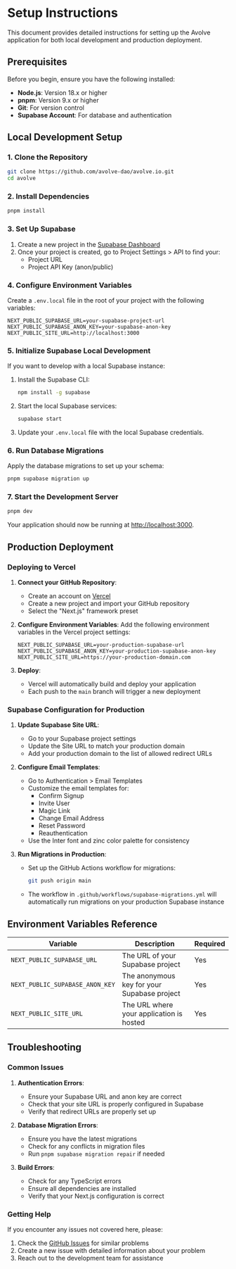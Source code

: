 # Setup Instructions

This document provides detailed instructions for setting up the Avolve application for both local development and production deployment.

## Prerequisites

Before you begin, ensure you have the following installed:

- **Node.js**: Version 18.x or higher
- **pnpm**: Version 9.x or higher
- **Git**: For version control
- **Supabase Account**: For database and authentication

## Local Development Setup

### 1. Clone the Repository

```bash
git clone https://github.com/avolve-dao/avolve.io.git
cd avolve
```

### 2. Install Dependencies

```bash
pnpm install
```

### 3. Set Up Supabase

1. Create a new project in the [Supabase Dashboard](https://app.supabase.io/)
2. Once your project is created, go to Project Settings > API to find your:
   - Project URL
   - Project API Key (anon/public)

### 4. Configure Environment Variables

Create a `.env.local` file in the root of your project with the following variables:

```
NEXT_PUBLIC_SUPABASE_URL=your-supabase-project-url
NEXT_PUBLIC_SUPABASE_ANON_KEY=your-supabase-anon-key
NEXT_PUBLIC_SITE_URL=http://localhost:3000
```

### 5. Initialize Supabase Local Development

If you want to develop with a local Supabase instance:

1. Install the Supabase CLI:

   ```bash
   npm install -g supabase
   ```

2. Start the local Supabase services:

   ```bash
   supabase start
   ```

3. Update your `.env.local` file with the local Supabase credentials.

### 6. Run Database Migrations

Apply the database migrations to set up your schema:

```bash
pnpm supabase migration up
```

### 7. Start the Development Server

```bash
pnpm dev
```

Your application should now be running at [http://localhost:3000](http://localhost:3000).

## Production Deployment

### Deploying to Vercel

1. **Connect your GitHub Repository**:

   - Create an account on [Vercel](https://vercel.com)
   - Create a new project and import your GitHub repository
   - Select the "Next.js" framework preset

2. **Configure Environment Variables**:
   Add the following environment variables in the Vercel project settings:

   ```
   NEXT_PUBLIC_SUPABASE_URL=your-production-supabase-url
   NEXT_PUBLIC_SUPABASE_ANON_KEY=your-production-supabase-anon-key
   NEXT_PUBLIC_SITE_URL=https://your-production-domain.com
   ```

3. **Deploy**:
   - Vercel will automatically build and deploy your application
   - Each push to the `main` branch will trigger a new deployment

### Supabase Configuration for Production

1. **Update Supabase Site URL**:

   - Go to your Supabase project settings
   - Update the Site URL to match your production domain
   - Add your production domain to the list of allowed redirect URLs

2. **Configure Email Templates**:

   - Go to Authentication > Email Templates
   - Customize the email templates for:
     - Confirm Signup
     - Invite User
     - Magic Link
     - Change Email Address
     - Reset Password
     - Reauthentication
   - Use the Inter font and zinc color palette for consistency

3. **Run Migrations in Production**:
   - Set up the GitHub Actions workflow for migrations:
     ```bash
     git push origin main
     ```
   - The workflow in `.github/workflows/supabase-migrations.yml` will automatically run migrations on your production Supabase instance

## Environment Variables Reference

| Variable                        | Description                                 | Required |
| ------------------------------- | ------------------------------------------- | -------- |
| `NEXT_PUBLIC_SUPABASE_URL`      | The URL of your Supabase project            | Yes      |
| `NEXT_PUBLIC_SUPABASE_ANON_KEY` | The anonymous key for your Supabase project | Yes      |
| `NEXT_PUBLIC_SITE_URL`          | The URL where your application is hosted    | Yes      |

## Troubleshooting

### Common Issues

1. **Authentication Errors**:

   - Ensure your Supabase URL and anon key are correct
   - Check that your site URL is properly configured in Supabase
   - Verify that redirect URLs are properly set up

2. **Database Migration Errors**:

   - Ensure you have the latest migrations
   - Check for any conflicts in migration files
   - Run `pnpm supabase migration repair` if needed

3. **Build Errors**:
   - Check for any TypeScript errors
   - Ensure all dependencies are installed
   - Verify that your Next.js configuration is correct

### Getting Help

If you encounter any issues not covered here, please:

1. Check the [GitHub Issues](https://github.com/avolve-dao/avolve.io/issues) for similar problems
2. Create a new issue with detailed information about your problem
3. Reach out to the development team for assistance

